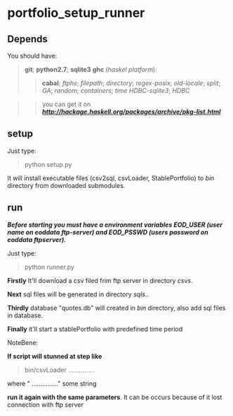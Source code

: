 portfolio_setup_runner
======================
Depends
-------
You should have:
>**git**;
>**python2.7**;
>**sqlite3**
>**ghc** (*haskel platform*):
>>**cabal**;
>>*ftphs*;
>>*filepath*;
>>*directory*;
>>*regex-posix*;
>>*old-locale*;
>>*split*;
>>*GA*;
>>*random*;
>>*containers*;
>>*time*
>>*HDBC-sqlite3*;
>>*HDBC*

>>you can get it on ***http://hackage.haskell.org/packages/archive/pkg-list.html***

setup
-----
Just type:
>python setup.py

It will install executable files (csv2sql, csvLoader, StablePortfolio)
to *bin* directory from downloaded submodules.

run
---
***Before starting you must have a environment variables *EOD_USER* (user name on eoddata ftp-server) and *EOD_PSSWD* (users password on eoddata ftpserver).***

Just type:
>python runner.py

**Firstly** It'll download a csv filed frim ftp server in directory *csvs*.

**Next** sql files will be generated in directory *sqls*..

**Thirdly** database "quotes.db" will created in *bin* directory,
also add sql files in database.

**Finally** it'll start a stablePortfolio with predefined time period 

NoteBene:

**If script will stunned at step like**

>bin/csvLoader ...............

where " ..............." some string

**run it again with the same parameters**.
It can be occurs because of it lost connection with ftp server

